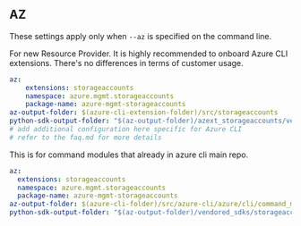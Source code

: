 ## AZ

These settings apply only when `--az` is specified on the command line.

For new Resource Provider. It is highly recommended to onboard Azure CLI extensions. There's no differences in terms of customer usage. 

``` yaml $(az) && $(target-mode) != 'core'
az:
    extensions: storageaccounts
    namespace: azure.mgmt.storageaccounts
    package-name: azure-mgmt-storageaccounts
az-output-folder: $(azure-cli-extension-folder)/src/storageaccounts
python-sdk-output-folder: "$(az-output-folder)/azext_storageaccounts/vendored_sdks/storageaccounts"
# add additional configuration here specific for Azure CLI
# refer to the faq.md for more details
```



This is for command modules that already in azure cli main repo. 
``` yaml $(az) && $(target-mode) == 'core'
az:
  extensions: storageaccounts
  namespace: azure.mgmt.storageaccounts
  package-name: azure-mgmt-storageaccounts
az-output-folder: $(azure-cli-folder)/src/azure-cli/azure/cli/command_modules/storageaccounts
python-sdk-output-folder: "$(az-output-folder)/vendored_sdks/storageaccounts"
``` 